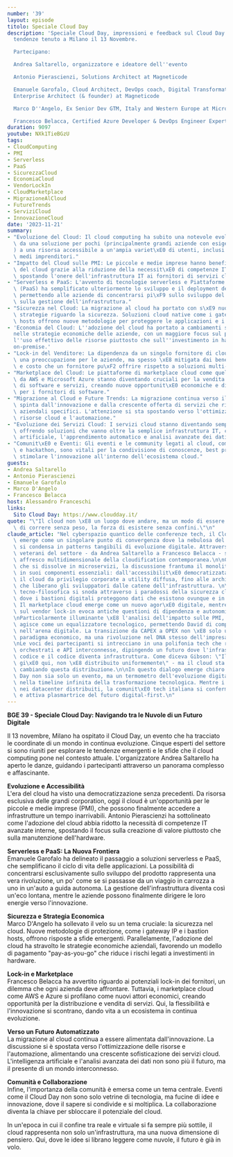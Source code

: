```yaml
---
number: '39'
layout: episode
titolo: Speciale Cloud Day
description: 'Speciale Cloud Day, impressioni e feedback sul Cloud Day e le relative
  tendenze tenuto a Milano il 13 Novembre.

  Partecipano:

  Andrea Saltarello, organizzatore e ideatore dell''evento

  Antonio Pierascienzi, Solutions Architect at Magneticode

  Emanuele Garofalo, Cloud Architect, DevOps coach, Digital Transformation enabler,
  Enterprise Architect (& founder) at Magneticode

  Marco D''Angelo, Ex Senior Dev GTM, Italy and Western Europe at Microsoft

  Francesco Belacca, Certified Azure Developer & DevOps Engineer Expert'
duration: 9097
youtube: NXk1TieBGzU
tags:
- CloudComputing
- PMI
- Serverless
- PaaS
- SicurezzaCloud
- EconomiaCloud
- VendorLockIn
- CloudMarketplace
- MigrazioneAlCloud
- FutureTrends
- ServiziCloud
- InnovazioneCloud
date: '2023-11-21'
summary:
- "Evoluzione del Cloud: Il cloud computing ha subito una notevole evoluzione, passando\
  \ da una soluzione per pochi (principalmente grandi aziende con esigenze di scalabilit\xE0\
  ) a una risorsa accessibile a un'ampia variet\xE0 di utenti, inclusi i piccoli e\
  \ medi imprenditori."
- "Impatto del Cloud sulle PMI: Le piccole e medie imprese hanno beneficiato dell'adozione\
  \ del cloud grazie alla riduzione della necessit\xE0 di competenze IT interne avanzate,\
  \ spostando l'onere dell'infrastruttura IT ai fornitori di servizi cloud."
- "Serverless e PaaS: L'avvento di tecnologie serverless e Piattaforme come Servizio\
  \ (PaaS) ha semplificato ulteriormente lo sviluppo e il deployment delle applicazioni,\
  \ permettendo alle aziende di concentrarsi pi\xF9 sullo sviluppo del prodotto che\
  \ sulla gestione dell'infrastruttura."
- "Sicurezza nel Cloud: La migrazione al cloud ha portato con s\xE9 nuove sfide e\
  \ strategie riguardo la sicurezza. Soluzioni cloud native come i gateway IP e bastion\
  \ hosts offrono nuove metodologie per proteggere le applicazioni e i dati."
- 'Economia del Cloud: L''adozione del cloud ha portato a cambiamenti significativi
  nelle strategie economiche delle aziende, con un maggiore focus sul pagamento per
  l''uso effettivo delle risorse piuttosto che sull''investimento in hardware e software
  on-premise.'
- "Lock-in del Venditore: La dipendenza da un singolo fornitore di cloud pu\xF2 essere\
  \ una preoccupazione per le aziende, ma spesso \xE8 mitigata dai benefici di prestazioni\
  \ e costo che un fornitore pu\xF2 offrire rispetto a soluzioni multi-cloud o on-premise."
- "Marketplace del Cloud: Le piattaforme di marketplace cloud come quelle offerte\
  \ da AWS e Microsoft Azure stanno diventando cruciali per la vendita e distribuzione\
  \ di software e servizi, creando nuove opportunit\xE0 economiche e di scalabilit\xE0\
  \ per i fornitori di software."
- "Migrazione al Cloud e Future Trends: La migrazione continua verso il cloud \xE8\
  \ spinta dall'innovazione e dalla crescente offerta di servizi che risolvono problemi\
  \ aziendali specifici. L'attenzione si sta spostando verso l'ottimizzazione delle\
  \ risorse cloud e l'automazione."
- "Evoluzione dei Servizi Cloud: I servizi cloud stanno diventando sempre pi\xF9 sofisticati,\
  \ offrendo soluzioni che vanno oltre la semplice infrastruttura IT, come l'intelligenza\
  \ artificiale, l'apprendimento automatico e analisi avanzate dei dati."
- "Comunit\xE0 e Eventi: Gli eventi e le community legati al cloud, come conferenze\
  \ e hackathon, sono vitali per la condivisione di conoscenze, best practices e per\
  \ stimolare l'innovazione all'interno dell'ecosistema cloud."
guests:
- Andrea Saltarello
- Antonio Pierascienzi
- Emanuele Garofalo
- Marco D'Angelo
- Francesco Belacca
host: Alessandro Franceschi
links:
  Sito Cloud Day: https://www.cloudday.it/
quote: "\"Il cloud non \xE8 un luogo dove andare, ma un modo di essere: la libert\xE0\
  \ di correre senza peso, la forza di esistere senza confini.\"\n"
claude_article: "Nel cyberspazio quantico delle conferenze tech, il Cloud Day 2023\
  \ emerge come un singolare punto di convergenza dove la nebulosa del cloud computing\
  \ si condensa in patterns tangibili di evoluzione digitale. Attraverso le voci di\
  \ veterani del settore - da Andrea Saltarello a Francesco Belacca - si delinea un\
  \ affresco multidimensionale della cloudification contemporanea.\n\nCome un mainframe\
  \ che si dissolve in microservizi, la discussione frantuma il monolite del cloud\
  \ in suoi componenti essenziali: dall'accessibilit\xE0 democratizzata che ha trasformato\
  \ il cloud da privilegio corporate a utility diffusa, fino alle architetture serverless\
  \ che liberano gli sviluppatori dalle catene dell'infrastruttura. \n\nLa narrazione\
  \ tecno-filosofica si snoda attraverso i paradossi della sicurezza cloud-native,\
  \ dove i bastioni digitali proteggono dati che esistono ovunque e in nessun luogo.\
  \ Il marketplace cloud emerge come un nuovo agor\xE0 digitale, mentre il dibattito\
  \ sul vendor lock-in evoca antiche questioni di dipendenza e autonomia tecnologica.\n\
  \nParticolarmente illuminante \xE8 l'analisi dell'impatto sulle PMI, dove il cloud\
  \ agisce come un equalizzatore tecnologico, permettendo David di competere con Golia\
  \ nell'arena digitale. La transizione da CAPEX a OPEX non \xE8 solo un cambio di\
  \ paradigma economico, ma una rivoluzione nel DNA stesso dell'impresa moderna.\n\
  \nLe voci dei partecipanti si intrecciano in una polifonia tech che risuona di container\
  \ orchestrati e API interconnesse, dipingendo un futuro dove l'infrastruttura diventa\
  \ codice e il codice diventa infrastruttura. Come diceva Gibson: \"Il futuro \xE8\
  \ gi\xE0 qui, non \xE8 distribuito uniformemente\" - ma il cloud sta rapidamente\
  \ cambiando questa distribuzione.\n\nIn questo dialogo emerge chiaro come il Cloud\
  \ Day non sia solo un evento, ma un termometro dell'evoluzione digitale, un checkpoint\
  \ nella timeline infinita della trasformazione tecnologica. Mentre i bit danzano\
  \ nei datacenter distribuiti, la comunit\xE0 tech italiana si conferma vigile osservatrice\
  \ e attiva plasmartrice del futuro digital-first.\n"
---
```

**BGE 39 - Speciale Cloud Day: Navigando tra le Nuvole di un Futuro Digitale**

Il 13 novembre, Milano ha ospitato il Cloud Day, un evento che ha tracciato le coordinate di un mondo in continua evoluzione. Cinque esperti del settore si sono riuniti per esplorare le tendenze emergenti e le sfide che il cloud computing pone nel contesto attuale. L'organizzatore Andrea Saltarello ha aperto le danze, guidando i partecipanti attraverso un panorama complesso e affascinante.

**Evoluzione e Accessibilità**  
L'era del cloud ha visto una democratizzazione senza precedenti. Da risorsa esclusiva delle grandi corporation, oggi il cloud è un'opportunità per le piccole e medie imprese (PMI), che possono finalmente accedere a infrastrutture un tempo inarrivabili. Antonio Pierascienzi ha sottolineato come l'adozione del cloud abbia ridotto la necessità di competenze IT avanzate interne, spostando il focus sulla creazione di valore piuttosto che sulla manutenzione dell'hardware.

**Serverless e PaaS: La Nuova Frontiera**  
Emanuele Garofalo ha delineato il passaggio a soluzioni serverless e PaaS, che semplificano il ciclo di vita delle applicazioni. La possibilità di concentrarsi esclusivamente sullo sviluppo del prodotto rappresenta una vera rivoluzione, un po' come se si passasse da un viaggio in carrozza a uno in un'auto a guida autonoma. La gestione dell'infrastruttura diventa così un'eco lontana, mentre le aziende possono finalmente dirigere le loro energie verso l'innovazione.

**Sicurezza e Strategia Economica**  
Marco D'Angelo ha sollevato il velo su un tema cruciale: la sicurezza nel cloud. Nuove metodologie di protezione, come i gateway IP e i bastion hosts, offrono risposte a sfide emergenti. Parallelamente, l'adozione del cloud ha stravolto le strategie economiche aziendali, favorendo un modello di pagamento "pay-as-you-go" che riduce i rischi legati a investimenti in hardware.

**Lock-in e Marketplace**  
Francesco Belacca ha avvertito riguardo ai potenziali lock-in dei fornitori, un dilemma che ogni azienda deve affrontare. Tuttavia, i marketplace cloud come AWS e Azure si profilano come nuovi attori economici, creando opportunità per la distribuzione e vendita di servizi. Qui, la flessibilità e l'innovazione si scontrano, dando vita a un ecosistema in continua evoluzione.

**Verso un Futuro Automatizzato**  
La migrazione al cloud continua a essere alimentata dall'innovazione. La discussione si è spostata verso l'ottimizzazione delle risorse e l'automazione, alimentando una crescente sofisticazione dei servizi cloud. L'intelligenza artificiale e l'analisi avanzata dei dati non sono più il futuro, ma il presente di un mondo interconnesso.

**Comunità e Collaborazione**  
Infine, l'importanza della comunità è emersa come un tema centrale. Eventi come il Cloud Day non sono solo vetrine di tecnologia, ma fucine di idee e innovazione, dove il sapere si condivide e si moltiplica. La collaborazione diventa la chiave per sbloccare il potenziale del cloud.

In un'epoca in cui il confine tra reale e virtuale si fa sempre più sottile, il cloud rappresenta non solo un'infrastruttura, ma una nuova dimensione di pensiero. Qui, dove le idee si librano leggere come nuvole, il futuro è già in volo.
